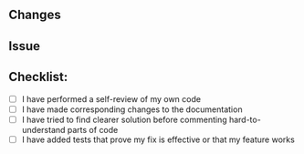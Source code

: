 ## Changes
<!--- Describe your changes -->

## Issue
<!--- Issue to which the pull request is related -->

## Checklist:
<!--- Go over all the following points, and put an `x` in all the boxes that apply. -->
- [ ] I have performed a self-review of my own code
- [ ] I have made corresponding changes to the documentation
- [ ] I have tried to find clearer solution before commenting hard-to-understand parts of code
- [ ] I have added tests that prove my fix is effective or that my feature works
